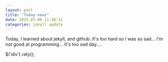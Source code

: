 ```yaml
---
layout: post
title: "Today-news"
date: 2015-05-06 11:30:12
categories: jekyll update
---
```

Today, I learned about jekyll, and github.
It's too hard so I was so sad...
I'm not good at programming...
It's too sad day....

<div>
$('div').raty();
</div>
